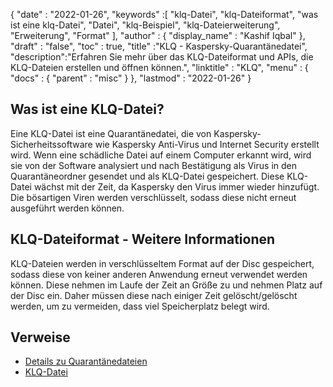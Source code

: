 {
  "date" : "2022-01-26",
  "keywords" :[ "klq-Datei", "klq-Dateiformat", "was ist eine klq-Datei", "Datei", "klq-Beispiel", "klq-Dateierweiterung", "Erweiterung", "Format" ],
  "author" : {
    "display_name" : "Kashif Iqbal"
},
  "draft" : "false",
  "toc" : true,
  "title" :"KLQ - Kaspersky-Quarantänedatei",
  "description":"Erfahren Sie mehr über das KLQ-Dateiformat und APIs, die KLQ-Dateien erstellen und öffnen können.",
  "linktitle" : "KLQ",
  "menu" : {
    "docs" : {
      "parent" : "misc"
}
},
  "lastmod" : "2022-01-26"
}

## Was ist eine KLQ-Datei?

Eine KLQ-Datei ist eine Quarantänedatei, die von Kaspersky-Sicherheitssoftware wie Kaspersky Anti-Virus und Internet Security erstellt wird. Wenn eine schädliche Datei auf einem Computer erkannt wird, wird sie von der Software analysiert und nach Bestätigung als Virus in den Quarantäneordner gesendet und als KLQ-Datei gespeichert. Diese KLQ-Datei wächst mit der Zeit, da Kaspersky den Virus immer wieder hinzufügt. Die bösartigen Viren werden verschlüsselt, sodass diese nicht erneut ausgeführt werden können.

## KLQ-Dateiformat - Weitere Informationen

KLQ-Dateien werden in verschlüsseltem Format auf der Disc gespeichert, sodass diese von keiner anderen Anwendung erneut verwendet werden können. Diese nehmen im Laufe der Zeit an Größe zu und nehmen Platz auf der Disc ein. Daher müssen diese nach einiger Zeit gelöscht/gelöscht werden, um zu vermeiden, dass viel Speicherplatz belegt wird.

## Verweise

* [Details zu Quarantänedateien](https://forum.kaspersky.com/)
* [KLQ-Datei](https://community.kaspersky.com/search?q=klq%20file)

